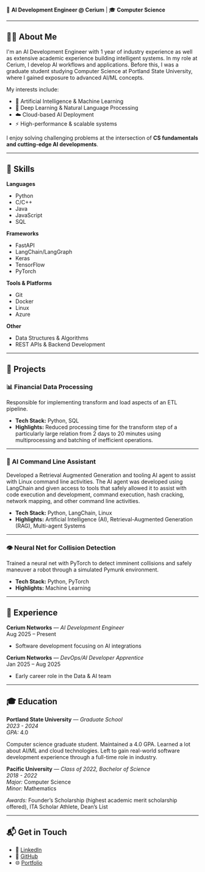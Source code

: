 🚀 **AI Development Engineer @ Cerium** | 🎓 **Computer Science**  

---

## 🧑‍💻 About Me
I'm an AI Development Engineer with 1 year of industry experience as well as extensive academic experience building intelligent systems. In my role at Cerium, I develop AI workflows and applications. Before this, I was a graduate student studying Computer Science at Portland State University, where I gained exposure to advanced AI/ML concepts.  

My interests include:
- 🤖 Artificial Intelligence & Machine Learning  
- 🧩 Deep Learning & Natural Language Processing  
- ☁️ Cloud-based AI Deployment  
- ⚡ High-performance & scalable systems  

I enjoy solving challenging problems at the intersection of **CS fundamentals and cutting-edge AI developments**.

---

## 🔧 Skills

**Languages**  
- Python
- C/C++
- Java
- JavaScript
- SQL  

**Frameworks**  
- FastAPI
- LangChain/LangGraph
- Keras
- TensorFlow
- PyTorch  

**Tools & Platforms**  
- Git
- Docker
- Linux  
- Azure 

**Other**  
- Data Structures & Algorithms  
- REST APIs & Backend Development  

---

## 📂 Projects

### 📊 Financial Data Processing
Responsible for implementing transform and load aspects of an ETL pipeline.  
- **Tech Stack:** Python, SQL
- **Highlights:** Reduced processing time for the transform step of a particularly large relation from 2 days to 20 minutes using multiprocessing and batching of inefficient operations.

---

### 🧠 AI Command Line Assistant
Developed a Retrieval Augmented Generation and tooling AI agent to assist with Linux command line activities. The AI agent was developed using LangChain and given access to tools that safely allowed it to assist with code execution and development, command execution, hash cracking, network mapping, and other command line activities.  
- **Tech Stack:** Python, LangChain, Linux
- **Highlights:** Artificial Intelligence (AI), Retrieval-Augmented Generation (RAG), Multi-agent Systems

---

### 👁️ Neural Net for Collision Detection
Trained a neural net with PyTorch to detect imminent collisions and safely maneuver a robot through a simulated Pymunk environment.  
- **Tech Stack:** Python, PyTorch
- **Highlights:** Machine Learning

---

## 📜 Experience

**Cerium Networks** — *AI Development Engineer*  
Aug 2025 – Present  
- Software development focusing on AI integrations

**Cerium Networks** — *DevOps/AI Developer Apprentice*  
Jan 2025 – Aug 2025  
- Early career role in the Data & AI team  

---

## 🎓 Education

**Portland State University** — *Graduate School*  
*2023 - 2024*  
*GPA:* 4.0  

Computer science graduate student. Maintained a 4.0 GPA. Learned a lot about AI/ML and cloud technologies. Left to gain real-world software development experience through a full-time role in industry.

**Pacific University** — *Class of 2022, Bachelor of Science*  
*2018 - 2022*  
*Major:* Computer Science  
*Minor:* Mathematics  

*Awards:* Founder’s Scholarship (highest academic merit scholarship offered), ITA Scholar Athlete, Dean’s List

---

## 📬 Get in Touch

- 💼 [LinkedIn](https://www.linkedin.com/in/garret-katayama/) 
- 🐙 [GitHub](https://github.com/garretsk)  
- 🌐 [Portfolio](https://garretsk.github.io)  
